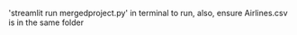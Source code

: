'streamlit run mergedproject.py' in terminal to run, also, ensure Airlines.csv is in the same folder
